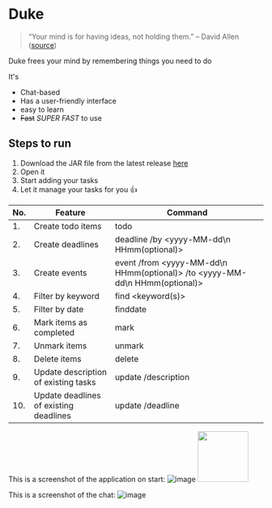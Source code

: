 # Duke
> “Your mind is for having ideas, not holding them.” – David Allen ([source](https://dansilvestre.com/productivity-quotes/))

Duke frees your mind by remembering things you need to do

It's 
- Chat-based
- Has a user-friendly interface
- easy to learn
- ~~Fast~~ _SUPER FAST_ to use

## Steps to run
1. Download the JAR file from the latest release [here](https://github.com/anchengyang/ip/releases)
2. Open it
3. Start adding your tasks
4. Let it manage your tasks for you 👍

| No. | Feature | Command |
| ------- | ------- | ------ |
| 1. | Create todo items | todo <description> |
| 2. | Create deadlines | deadline <description> /by <yyyy-MM-dd\n HHmm(optional)> |
| 3. | Create events | event <description> /from <yyyy-MM-dd\n HHmm(optional)> /to <yyyy-MM-dd\n HHmm(optional)> |
| 4. | Filter by keyword | find <keyword(s)> |
| 5. | Filter by date | finddate <date> |
| 6. | Mark items as completed | mark <task number> |
| 7. | Unmark items | unmark <task number> |
| 8. | Delete items | delete <task number> |
| 9. | Update description of existing tasks |  update <index> /description <new changes> |
| 10. | Update deadlines of existing deadlines |  update <index> /deadline <new changes> |

This is a screenshot of the application on start:
![image](https://user-images.githubusercontent.com/65301406/218518527-19dfc310-9304-4625-a7ec-072b36cd9072.png)
  <img src="https://user-images.githubusercontent.com/65301406/218518527-19dfc310-9304-4625-a7ec-072b36cd9072.png" width="100" height="100">

This is a screenshot of the chat:
![image](https://user-images.githubusercontent.com/65301406/218518232-d2dfd186-1b83-433b-ae53-83002b008f7c.png)

